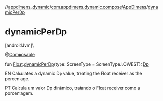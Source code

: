 //[appdimens_dynamic](../../../index.md)/[com.appdimens.dynamic.compose](../index.md)/[AppDimens](index.md)/[dynamicPerDp](dynamic-per-dp.md)

# dynamicPerDp

[androidJvm]\

@[Composable](https://developer.android.com/reference/kotlin/androidx/compose/runtime/Composable.html)

fun [Float](https://kotlinlang.org/api/core/kotlin-stdlib/kotlin/-float/index.html).[dynamicPerDp](dynamic-per-dp.md)(type: ScreenType = ScreenType.LOWEST): [Dp](https://developer.android.com/reference/kotlin/androidx/compose/ui/unit/Dp.html)

EN Calculates a dynamic Dp value, treating the Float receiver as the percentage.

PT Calcula um valor Dp dinâmico, tratando o Float receiver como a porcentagem.